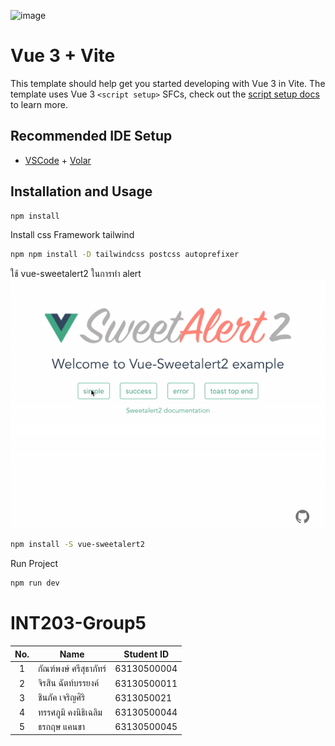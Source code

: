 ![image](https://media.giphy.com/media/js0ZVysfEEeL9RUps0/giphy.gif)
# Vue 3 + Vite

This template should help get you started developing with Vue 3 in Vite. The template uses Vue 3 `<script setup>` SFCs, check out the [script setup docs](https://v3.vuejs.org/api/sfc-script-setup.html#sfc-script-setup) to learn more.

## Recommended IDE Setup

- [VSCode](https://code.visualstudio.com/) + [Volar](https://marketplace.visualstudio.com/items?itemName=johnsoncodehk.volar)

## Installation and Usage

``` bash
npm install
```
Install css Framework tailwind
``` bash
npm npm install -D tailwindcss postcss autoprefixer
```
ใช้ vue-sweetalert2 ในการทำ alert 
![image](https://raw.githubusercontent.com/avil13/vue-sweetalert2/master/packages/vue-sweetalert2/assets/vue-sweetalert2.gif)
``` bash
npm install -S vue-sweetalert2 
```
Run Project
``` bash
npm run dev 
```
 

# INT203-Group5

| No. | Name              | Student ID   |
|:---:|-------------------|--------------|
|  1  |  กัณฑ์พงษ์ ศรีสุธาภัทร์   | 63130500004  |
|  2  | จิรสิน ฉัตท์บรรยงค์ | 63130500011  |
|  3  | ชินภัค เจริญศิริ | 6313050021 |
|  4  | ทรรศภูมิ คงนิธิเฉลิม  | 63130500044 |
|  5  |  ธรกฤษ แคนขา  | 63130500045 |
